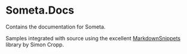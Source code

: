﻿# Someta.Docs

Contains the documentation for Someta.

Samples integrated with source using the excellent [MarkdownSnippets](https://github.com/SimonCropp/MarkdownSnippets) library by Simon Cropp.